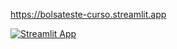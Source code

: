 https://bolsateste-curso.streamlit.app


[![Streamlit App](https://img.shields.io/badge/🚀-Online-green?style=for-the-badge&logo=streamlit)](https://share.streamlit.io/betto/bolsateste-curso.streamlit.app)
